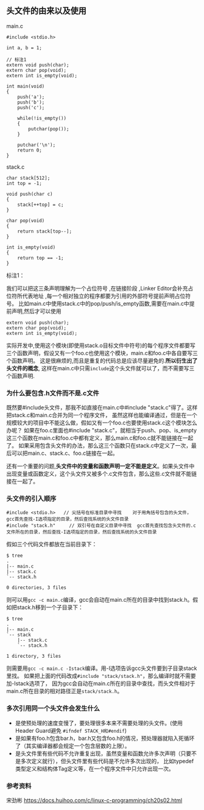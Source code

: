 ## 头文件的由来以及使用

main.c 

    #include <stdio.h>
    
    int a, b = 1;
    
    // 标注1
    extern void push(char);
    extern char pop(void);
    extern int is_empty(void);
    
    int main(void)
    {
        push('a');
        push('b');
        push('c');
    
        while(!is_empty())
        {
            putchar(pop());
        }
    
        putchar('\n');
        return 0;
    }
    
stack.c

    char stack[512];
    int top = -1;
    
    void push(char c)
    {
    	stack[++top] = c;
    }
    
    char pop(void)
    {
    	return stack[top--];
    }
    
    int is_empty(void)
    {
    	return top == -1;
    }
    
    
标注1：

我们可以把这三条声明理解为一个占位符号 ,在链接阶段 ,Linker Editor会补充占位符所代表地址 ,每一个相对独立的程序都要为引用的外部符号提前声明占位符号。
比如main.c中使用stack.c中的pop/push/is_empty函数,需要在main.c中提前声明,然后才可以使用

    extern void push(char);
    extern char pop(void);
    extern int is_empty(void);
    
实际开发中,使用这个模块(即使用stack.o目标文件中符号)的每个程序文件都要写三个函数声明，假设又有一个foo.c也使用这个模块，main.c和foo.c中各自要写三个函数声明。
这是很麻烦的,而且是重复的代码总是应该尽量避免的.**所以衍生出了头文件的概念**, 这样在main.c中只需`include`这个头文件就可以了，而不需要写三个函数声明.

### 为什么要包含.h文件而不是.c文件    

既然要#include头文件，那我不如直接在main.c中#include "stack.c"得了。这样把stack.c和main.c合并为同一个程序文件，
虽然这样也能编译通过，但是在一个规模较大的项目中不能这么做，假如又有一个foo.c也要使用stack.c这个模块怎么办呢？
如果在foo.c里面也#include "stack.c"，就相当于push、pop、is_empty这三个函数在main.c和foo.c中都有定义，那么main.c和foo.c就不能链接在一起了。
如果采用包含头文件的办法，那么这三个函数只在stack.c中定义了一次，最后可以把main.c、stack.c、foo.c链接在一起。

还有一个重要的问题,**头文件中的变量和函数声明一定不能是定义**。如果头文件中出现变量或函数定义，这个头文件又被多个.c文件包含，那么这些.c文件就不能链接在一起了。

### 头文件的引入顺序

    #include <stdio.h>   // 尖括号在标准目录中寻找    对于用角括号包含的头文件，gcc首先查找-I选项指定的目录，然后查找系统的头文件目录
    #include "stack.h"     // 双引号在自定义目录中寻找  gcc首先查找包含头文件的.c文件所在的目录，然后查找-I选项指定的目录，然后查找系统的头文件目录

假如三个代码文件都放在当前目录下：

    $ tree
    .
    |-- main.c
    |-- stack.c
    `-- stack.h
    
    0 directories, 3 files
    
则可以用`gcc -c main.c`编译，gcc会自动在main.c所在的目录中找到stack.h。假如把stack.h移到一个子目录下：

    $ tree
    .
    |-- main.c
    `-- stack
        |-- stack.c
        `-- stack.h
    
    1 directory, 3 files
    
则需要用`gcc -c main.c -Istack`编译。用-I选项告诉gcc头文件要到子目录stack里找。
如果把上面的代码改成`#include "stack/stack.h"`，那么编译时就不需要加-Istack选项了，
因为gcc会自动在main.c所在的目录中查找，而头文件相对于main.c所在目录的相对路径正是`stack/stack.h`。

### 多次引用同一个头文件会发生什么
    
 - 是使预处理的速度变慢了，要处理很多本来不需要处理的头文件。(使用 Header Guard避免 `#ifndef STACK_H和#endif`)
 - 是如果有foo.h包含bar.h，bar.h又包含foo.h的情况，预处理器就陷入死循环了（其实编译器都会规定一个包含层数的上限）。
 - 是头文件里有些代码不允许重复出现，虽然变量和函数允许多次声明（只要不是多次定义就行），但头文件里有些代码是不允许多次出现的，
   比如typedef类型定义和结构体Tag定义等，在一个程序文件中只允许出现一次。

### 参考资料 

宋劲彬 https://docs.huihoo.com/c/linux-c-programming/ch20s02.html